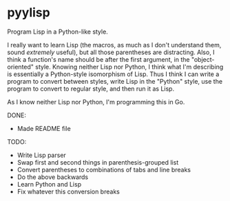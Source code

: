 # pyylisp
Program Lisp in a Python-like style.

I really want to learn Lisp (the macros, as much as I don't understand them, sound *extremely* useful), but all those parentheses are distracting. Also, I think a function's name should be after the first argument, in the "object-oriented" style. Knowing neither Lisp nor Python, I think what I'm describing is essentially a Python-style isomorphism of Lisp. Thus I think I can write a program to convert between styles, write Lisp in the "Python" style, use the program to convert to regular style, and then run it as Lisp.

As I know neither Lisp nor Python, I'm programming this in Go.

DONE:
* Made README file

TODO:
* Write Lisp parser
* Swap first and second things in parenthesis-grouped list
* Convert parentheses to combinations of tabs and line breaks
* Do the above backwards
* Learn Python and Lisp
* Fix whatever this conversion breaks

